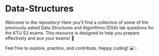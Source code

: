 # Data-Structures

Welcome to the repository! Here you'll find a collection of some of the previously asked Data Structures and Algorithms (DSA) lab questions for the KTU S3 exams. This resource is designed to help you prepare effectively and ace your exams! 🌟

Feel free to explore, practice, and contribute. Happy coding! 💻✨
